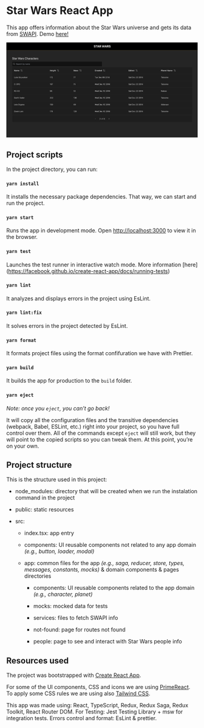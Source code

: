 # Star Wars React App

This app offers information about the Star Wars universe and gets its data from [SWAPI](https://swapi.dev/). Demo [here!](https://user-images.githubusercontent.com/7465602/227859409-887e89eb-d575-4ffa-8d20-e62bd002edb7.webm)

![App UI Example](app-ui-example.png)

## Project scripts

In the project directory, you can run:

#### `yarn install`

It installs the necessary package dependencies. That way, we can start and run the project.

#### `yarn start`

Runs the app in development mode. Open [http://localhost:3000](http://localhost:3000) to view it in the browser.

#### `yarn test`

Launches the test runner in interactive watch mode. More information [here] (https://facebook.github.io/create-react-app/docs/running-tests)

#### `yarn lint`

It analyzes and displays errors in the project using EsLint.

#### `yarn lint:fix`

It solves errors in the project detected by EsLint.

#### `yarn format`

It formats project files using the format confifuration we have with Prettier.

#### `yarn build`

It builds the app for production to the `build` folder.

#### `yarn eject`

_Note: once you `eject`, you can’t go back!_

It will copy all the configuration files and the transitive dependencies (webpack, Babel, ESLint, etc.) right into your project, so you have full control over them. All of the commands except `eject` will still work, but they will point to the copied scripts so you can tweak them. At this point, you’re on your own.

## Project structure

This is the structure used in this project:

- node_modules: directory that will be created when we run the instalation command in the project

- public: static resources

- src:

  - index.tsx: app entry

  - components: UI reusable components not related to any app domain _(e.g., button, loader, modal)_

  - app: common files for the app _(e.g., saga, reducer, store, types, messages, constants, mocks)_ & domain components & pages directories

    - components: UI reusable components related to the app domain _(e.g., character, planet)_

    - mocks: mocked data for tests

    - services: files to fetch SWAPI info

    - not-found: page for routes not found

    - people: page to see and interact with Star Wars people info

## Resources used

The project was bootstrapped with [Create React App](https://github.com/facebook/create-react-app).

For some of the UI components, CSS and icons we are using [PrimeReact](https://primereact.org/). To apply some CSS rules we are using also [Tailwind CSS](https://tailwindcss.com/).

This app was made using: React, TypeScript, Redux, Redux Saga, Redux Toolkit, React Router DOM. For Testing: Jest Testing Library + msw for integration tests. Errors control and format: EsLint & prettier.
